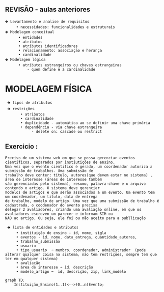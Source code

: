 ## REVISÃO - aulas anteriores
    🢂 Levantamento e analise de requisitos
         • necessidades: funcionalidades e estruturais
    🢂 Modelagem conceitual 
          • entidades
          • atributos
          • atributos identificadores
          • relacionamento: associação e herança
          • cardinalidade
    🢂 Modelagem lógica
          • atributos estrangeiros ou chaves estrangeiras
              - quem define é a cardinalidade

# MODELAGEM FÍSICA
     🢂 tipos de atributos
     🢂 restrições
           • atributos
           • cardinalidade
           • duplicidade - automática ao se definir uma chave primária
           • dependência - via chave estrangeira
                - delete on: cascade ou restrict

## Exercicio :
         
    Preciso de um sistema web em que se possa gerenciar eventos cientificos, separados por instiutições de ensino. 
    Uma vez que o evento cientifico é gerado, um coordenador autoriza a submissão de trabalhos. Uma submissão de 
    trabalho deve conter: titulo, autores(que devem estar no sistema) , área de interesse (áreas de interesse também
    são gerenciadas pelo sistema), resumo, palavra-chave e o arquivo contendo o artigo. O sistema deve gerenciar 
    modelos de artigos e que serão associados a um evento. Um evento tem um coordenador, um titulo, data de entrega
    de trabalho, modelo de artigo. Uma vez que uma submissão de trabalho é cadastrada, o coodenador do evento precisa
    delegar 2 avaliadores, criando uma avaliação online, em que os avaliadores escreven um parecer e informam SIM ou 
    NÃO ao artigo. Ou seja, ele foi ou não aceito para a publlicação

     🢂 lista de entidades e atributos
         • instituição de ensino - id, nome, sigla
         • eventos - id, nome, data_entrega, quantidade_autores, 
         • trabalho_submissão
         • usuario
         • tipo_usuario  ➞ membro, coordenador, administrador  (pode alterar qualquer coisa no sistema, não tem restrições, sempre tem que ter em qualquer sistema)
         • avaliação
         • área de interesse ➞ id, descrição 
         • modelo_artigo ➞  id, descrição, zip, link_modelo


```mermaid
graph TD;
    Instituição_Ensino(1..1)<-->(0..n)Evento;
```







         
            

